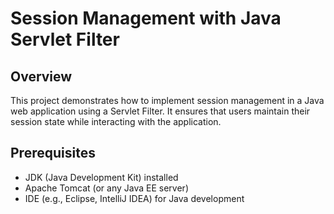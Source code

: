 # Session Management with Java Servlet Filter

## Overview

This project demonstrates how to implement session management in a Java web application using a Servlet Filter. It ensures that users maintain their session state while interacting with the application.

## Prerequisites

- JDK (Java Development Kit) installed
- Apache Tomcat (or any Java EE server)
- IDE (e.g., Eclipse, IntelliJ IDEA) for Java development
